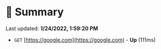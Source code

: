 # 📖 Summary
Last updated: **1/24/2022, 1:59:20 PM**

- `GET` [https://google.com](https://google.com) - **Up** (111ms)
